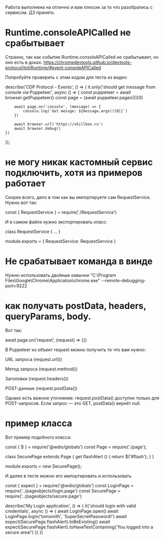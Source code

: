 Работа выполнена на отлично и вам плюсик за то что разобрались с сервисом.
ДЗ принято.

# Runtime.consoleAPICalled не срабытывает
Странно, так как событие Runtime.consoleAPICalled не срабытывает, но оно есть в доках.
https://chromedevtools.github.io/devtools-protocol/tot/Runtime/#event-consoleAPICalled

Попробуйте проверить с этим кодом для теста из видео:

describe('CDP Protocol - Events', () => {
    it.only('should get message from console via Puppeteer', async () => {
        const puppeteer = await browser.getPuppeteer()
        const page = (await puppeteer.pages())[0]

        await page.on('console', (message) => {
            console.log(`Get messge: ${message.args()[0]}`)
        })

        await browser.url('https://skillbox.ru')
        await browser.debug()
    })
});

# не могу никак кастомный сервис подключить, хотя из примеров работает
Скорее всего, дело в том как вы импортируете сам RequestService. Нужно вот так:

const { RequestService } = require('./RequestService')

И в самом файле нужно экспортировать класс:

class RequestService { ... }

module.exports = {
    RequestService: RequestService
}

# Не срабатывает команда в винде
Нужно использовать двойные кавычки
"C:\Program Files\Google\Chrome\Application\chrome.exe" --remote-debugging-port=9222


# как получать postData, headers, queryParams, body.
Вот так:

await page.on('request', (request) => {})

В Puppeteer из объект request можно получить то что вам нужно:

URL запроса (request.url())

Метод запроса (request.method())

Заголовки (request.headers())

POST-данные (request.postData())

Однако есть важное уточнение: request.postData() доступно только для POST-запросов. Если запрос — это GET, postData() вернёт null.

# пример класса
Вот пример подобного класса:

const { $ } = require('@wdio/globals')
const Page = require('./page');

class SecurePage extends Page {
    get flashAlert () {
        return $('#flash');
    }
}

module.exports = new SecurePage();


И далее в тесте можно его импортировать и использовать

const { expect } = require('@wdio/globals')
const LoginPage = require('../pageobjects/login.page')
const SecurePage = require('../pageobjects/secure.page')

describe('My Login application', () => {
    it('should login with valid credentials', async () => {
        await LoginPage.open()
        await LoginPage.login('tomsmith', 'SuperSecretPassword!')
        await expect(SecurePage.flashAlert).toBeExisting()
        await expect(SecurePage.flashAlert).toHaveTextContaining('You logged into a secure area!')
    })
})

